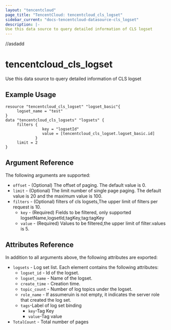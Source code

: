 ```yaml
---
layout: "tencentcloud"
page_title: "TencentCloud: tencentcloud_cls_logset"
sidebar_current: "docs-tencentcloud-datasource-cls_logset"
description: |-
Use this data source to query detailed information of CLS logset
---
```

//asdadd
# tencentcloud_cls_logset

Use this data source to query detailed information of CLS logset

## Example Usage

```hcl
resource "tencentcloud_cls_logset" "logset_basic"{
     logset_name = "test"
}
data "tencentcloud_cls_logsets" "logsets" {
     filters {
                key = "logsetId"
                value = [tencentcloud_cls_logset.logset_basic.id]                                     
             }  
     limit = 2
}
```

## Argument Reference

The following arguments are supported:

* `offset` - (Optional) The offset of paging. The default value is 0.
* `limit` - (Optional) The limit number of single page paging. The default value is 20 and the maximum value is 100.
* `filters` - (Optional) filters of cls logsets,The upper limit of filters per request is 10.
  * `key` - (Required) Fields to be filtered, only supported logsetName,logsetId,tagKey,tag:tagKey
  * `value` - (Required) Values to be filtered,the upper limit of filter.values is 5.

## Attributes Reference

In addition to all arguments above, the following attributes are exported:

* `logsets` - Log set list. Each element contains the following attributes:
    * `logset_id` - Id of the logset.
    * `logset_name` - Name of the logset.
    * `create_time` - Creation time.
    * `topic_count` - Number of log topics under the logset.
    * `role_name` - If assumeruin is not empty, it indicates the server role that created the log set.
    * `tags`-Label of log set binding
      * `key`-Tag Key
      * `value`-Tag value
* `TotalCount` - Total number of pages



